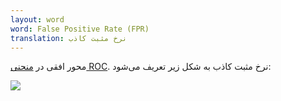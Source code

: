 ```yaml
---
layout: word
word: False Positive Rate (FPR)
translation: نرخ مثبت کاذب
---
```


محور افقی در [منحنی ROC](</R/roc_(receiver_operating_characteristic)_curve>). نرخ مثبت کاذب به شکل زیر تعریف می‌شود:

![](/assets/img/fpr.png)
